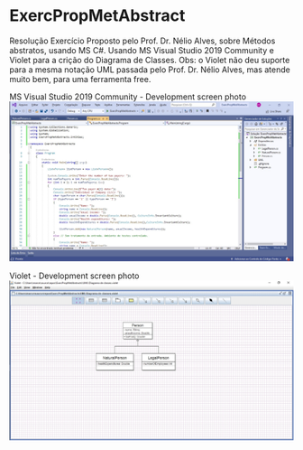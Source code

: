 # ExercPropMetAbstract
Resolução Exercício Proposto pelo Prof. Dr. Nélio Alves, sobre Métodos abstratos, usando MS C#. 
Usando MS Visual Studio 2019 Community e Violet para a crição do Diagrama de Classes.
Obs: o Violet não deu suporte para a mesma notação UML passada pelo Prof. Dr. Nélio Alves, mas atende muito bem, para uma ferramenta free.

MS Visual Studio 2019 Community - Development screen photo
<img src="https://github.com/MarceloCorrea0827/ExercPropMetAbstract/blob/master/Images/MS%20VS%202019%20Community.jpg">

Violet - Development screen photo
<img src="https://github.com/MarceloCorrea0827/ExercPropMetAbstract/blob/master/Images/UML%20Violet.jpg">
